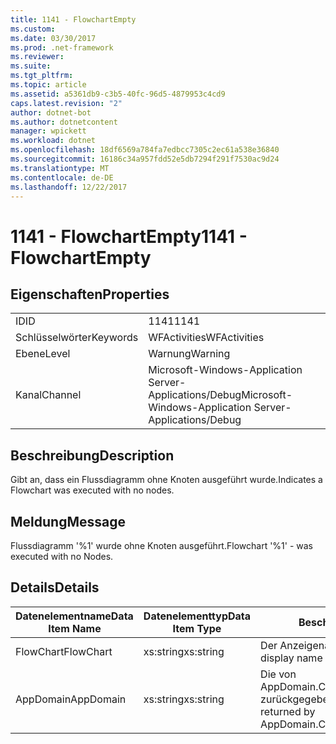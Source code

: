 ```yaml
---
title: 1141 - FlowchartEmpty
ms.custom: 
ms.date: 03/30/2017
ms.prod: .net-framework
ms.reviewer: 
ms.suite: 
ms.tgt_pltfrm: 
ms.topic: article
ms.assetid: a5361db9-c3b5-40fc-96d5-4879953c4cd9
caps.latest.revision: "2"
author: dotnet-bot
ms.author: dotnetcontent
manager: wpickett
ms.workload: dotnet
ms.openlocfilehash: 18df6569a784fa7edbcc7305c2ec61a538e36840
ms.sourcegitcommit: 16186c34a957fdd52e5db7294f291f7530ac9d24
ms.translationtype: MT
ms.contentlocale: de-DE
ms.lasthandoff: 12/22/2017
---
```

# <a name="1141---flowchartempty"></a><span data-ttu-id="4091a-102">1141 - FlowchartEmpty</span><span class="sxs-lookup"><span data-stu-id="4091a-102">1141 - FlowchartEmpty</span></span>
## <a name="properties"></a><span data-ttu-id="4091a-103">Eigenschaften</span><span class="sxs-lookup"><span data-stu-id="4091a-103">Properties</span></span>  
  
|||  
|-|-|  
|<span data-ttu-id="4091a-104">ID</span><span class="sxs-lookup"><span data-stu-id="4091a-104">ID</span></span>|<span data-ttu-id="4091a-105">1141</span><span class="sxs-lookup"><span data-stu-id="4091a-105">1141</span></span>|  
|<span data-ttu-id="4091a-106">Schlüsselwörter</span><span class="sxs-lookup"><span data-stu-id="4091a-106">Keywords</span></span>|<span data-ttu-id="4091a-107">WFActivities</span><span class="sxs-lookup"><span data-stu-id="4091a-107">WFActivities</span></span>|  
|<span data-ttu-id="4091a-108">Ebene</span><span class="sxs-lookup"><span data-stu-id="4091a-108">Level</span></span>|<span data-ttu-id="4091a-109">Warnung</span><span class="sxs-lookup"><span data-stu-id="4091a-109">Warning</span></span>|  
|<span data-ttu-id="4091a-110">Kanal</span><span class="sxs-lookup"><span data-stu-id="4091a-110">Channel</span></span>|<span data-ttu-id="4091a-111">Microsoft-Windows-Application Server-Applications/Debug</span><span class="sxs-lookup"><span data-stu-id="4091a-111">Microsoft-Windows-Application Server-Applications/Debug</span></span>|  
  
## <a name="description"></a><span data-ttu-id="4091a-112">Beschreibung</span><span class="sxs-lookup"><span data-stu-id="4091a-112">Description</span></span>  
 <span data-ttu-id="4091a-113">Gibt an, dass ein Flussdiagramm ohne Knoten ausgeführt wurde.</span><span class="sxs-lookup"><span data-stu-id="4091a-113">Indicates a Flowchart was executed with no nodes.</span></span>  
  
## <a name="message"></a><span data-ttu-id="4091a-114">Meldung</span><span class="sxs-lookup"><span data-stu-id="4091a-114">Message</span></span>  
 <span data-ttu-id="4091a-115">Flussdiagramm '%1' wurde ohne Knoten ausgeführt.</span><span class="sxs-lookup"><span data-stu-id="4091a-115">Flowchart '%1' - was executed with no Nodes.</span></span>  
  
## <a name="details"></a><span data-ttu-id="4091a-116">Details</span><span class="sxs-lookup"><span data-stu-id="4091a-116">Details</span></span>  
  
|<span data-ttu-id="4091a-117">Datenelementname</span><span class="sxs-lookup"><span data-stu-id="4091a-117">Data Item Name</span></span>|<span data-ttu-id="4091a-118">Datenelementtyp</span><span class="sxs-lookup"><span data-stu-id="4091a-118">Data Item Type</span></span>|<span data-ttu-id="4091a-119">Beschreibung</span><span class="sxs-lookup"><span data-stu-id="4091a-119">Description</span></span>|  
|--------------------|--------------------|-----------------|  
|<span data-ttu-id="4091a-120">FlowChart</span><span class="sxs-lookup"><span data-stu-id="4091a-120">FlowChart</span></span>|<span data-ttu-id="4091a-121">xs:string</span><span class="sxs-lookup"><span data-stu-id="4091a-121">xs:string</span></span>|<span data-ttu-id="4091a-122">Der Anzeigename des FlowChart.</span><span class="sxs-lookup"><span data-stu-id="4091a-122">The display name of the FlowChart.</span></span>|  
|<span data-ttu-id="4091a-123">AppDomain</span><span class="sxs-lookup"><span data-stu-id="4091a-123">AppDomain</span></span>|<span data-ttu-id="4091a-124">xs:string</span><span class="sxs-lookup"><span data-stu-id="4091a-124">xs:string</span></span>|<span data-ttu-id="4091a-125">Die von AppDomain.CurrentDomain.FriendlyName zurückgegebene Zeichenfolge.</span><span class="sxs-lookup"><span data-stu-id="4091a-125">The string returned by AppDomain.CurrentDomain.FriendlyName.</span></span>|
